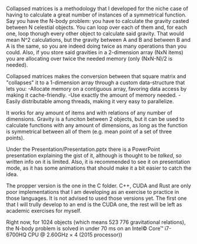 Collapsed matrices is a methodology that I developed for the niche case of having to calculate a great number of instances of a symmetrical function.
Say you have the N-body problem: you have to calculate the gravity casted between N celestial objects. You can loop over each of them and, for each one, loop thorugh every other object to calculate said gravity. That would mean N^2 calculations, but the gravity between A and B and between B and A is the same, so you are indeed doing twice 
as many operations than you could. Also, if you store said gravities in a 2-dimension array (NxN items) you are allocating over twice the needed memory (only (NxN-N)/2 is needed). 

Collapsed matrices makes the conversion between that square matrix and "collapses" it to a 1-dimension array through a custom data-structure that lets you:
-Allocate memory on a contiguous array, favoring data access by making it cache-friendly.
-Use exactly the amount of memory needed. 
-Easily distributable among threads, making it very easy to parallelize.

It works for any amount of items and with relations of any number of dimensions. Gravity is a funciton between 2 objects, but it can be used to calculate functions with any amount of dimensions, as long as the function is symmetrical between all of them (e.g. mean point of a set of three points).  

Under the Presentation/Presentation.pptx there is a PowerPoint presentation explaining the gist of it, although is thought to be _talked_, so written info on it is limited. Also, it is recommended to see it on presentation mode, as it has some animations that should make it a bit easier to catch the idea. 

The propper version is the one in the C folder. C++, CUDA and Rust are only poor implementations that I am developing as an exercise to practice in those languages. It is not advised to used those versions yet. The first one that I will trully develop to an end is the CUDA one, the rest will be left as academic exercises for myself. 

Right now, for 1024 objects (which means 523 776 gravitational relations), the N-body problem is solved in under 70 ms on an Intel© Core™ i7-6700HQ CPU @ 2.60GHz × 4 (2015 processor))
